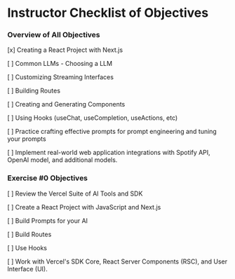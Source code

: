 # Instructor Checklist of Objectives

### Overview of All Objectives

[x] Creating a React Project with Next.js

[ ] Common LLMs - Choosing a LLM

[ ] Customizing Streaming Interfaces

[ ] Building Routes

[ ] Creating and Generating Components

[ ] Using Hooks (useChat, useCompletion, useActions, etc)

[ ] Practice crafting effective prompts for prompt engineering and tuning your prompts

[ ] Implement real-world web application integrations with Spotify API, OpenAI model, and additional models.

### Exercise #0 Objectives

[ ] Review the Vercel Suite of AI Tools and SDK

[ ] Create a React Project with JavaScript and Next.js

[ ] Build Prompts for your AI

[ ] Build Routes

[ ] Use Hooks

[ ] Work with Vercel's SDK Core, React Server Components (RSC), and User Interface (UI).

